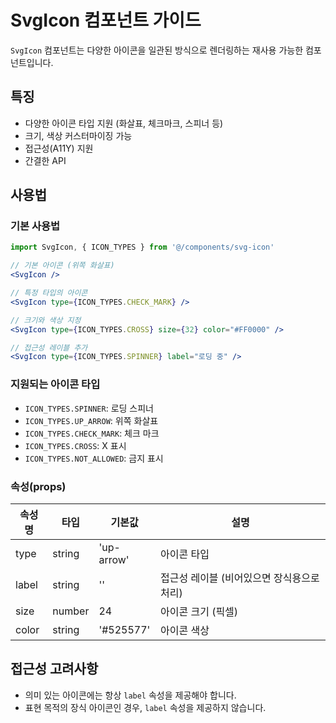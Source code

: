 # SvgIcon 컴포넌트 가이드

`SvgIcon` 컴포넌트는 다양한 아이콘을 일관된 방식으로 렌더링하는 재사용 가능한 컴포넌트입니다.

## 특징

- 다양한 아이콘 타입 지원 (화살표, 체크마크, 스피너 등)
- 크기, 색상 커스터마이징 가능
- 접근성(A11Y) 지원
- 간결한 API

## 사용법

### 기본 사용법

```jsx
import SvgIcon, { ICON_TYPES } from '@/components/svg-icon'

// 기본 아이콘 (위쪽 화살표)
<SvgIcon />

// 특정 타입의 아이콘
<SvgIcon type={ICON_TYPES.CHECK_MARK} />

// 크기와 색상 지정
<SvgIcon type={ICON_TYPES.CROSS} size={32} color="#FF0000" />

// 접근성 레이블 추가
<SvgIcon type={ICON_TYPES.SPINNER} label="로딩 중" />
```

### 지원되는 아이콘 타입

- `ICON_TYPES.SPINNER`: 로딩 스피너
- `ICON_TYPES.UP_ARROW`: 위쪽 화살표
- `ICON_TYPES.CHECK_MARK`: 체크 마크
- `ICON_TYPES.CROSS`: X 표시
- `ICON_TYPES.NOT_ALLOWED`: 금지 표시

### 속성(props)

| 속성명 | 타입   | 기본값     | 설명                                       |
| ------ | ------ | ---------- | ------------------------------------------ |
| type   | string | 'up-arrow' | 아이콘 타입                                |
| label  | string | ''         | 접근성 레이블 (비어있으면 장식용으로 처리) |
| size   | number | 24         | 아이콘 크기 (픽셀)                         |
| color  | string | '#525577'  | 아이콘 색상                                |

## 접근성 고려사항

- 의미 있는 아이콘에는 항상 `label` 속성을 제공해야 합니다.
- 표현 목적의 장식 아이콘인 경우, `label` 속성을 제공하지 않습니다.

